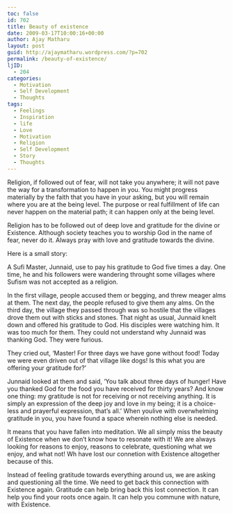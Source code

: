 ```yaml
---
toc: false
id: 702
title: Beauty of existence
date: 2009-03-17T10:00:16+00:00
author: Ajay Matharu
layout: post
guid: http://ajaymatharu.wordpress.com/?p=702
permalink: /beauty-of-existence/
ljID:
  - 204
categories:
  - Motivation
  - Self Development
  - Thoughts
tags:
  - Feelings
  - Inspiration
  - life
  - Love
  - Motivation
  - Religion
  - Self Development
  - Story
  - Thoughts
---
```

Religion, if followed out of fear, will not take you anywhere; it will not pave the way for a transformation to happen in you. You might progress materially by the faith that you have in your asking, but you will remain where you are at the being level. The purpose or real fulfillment of life can never happen on the material path; it can happen only at the being level.

Religion has to be followed out of deep love and gratitude for the divine or Existence. Although society teaches you to worship God in the name of fear, never do it. Always pray with love and gratitude towards the divine.

Here is a small story:

A Sufi Master, Junnaid, use to pay his gratitude to God five times a day. One time, he and his followers were wandering throught some villages where Sufism was not accepted as a religion.

In the first village, people accused them or begging, and threw meager alms at them. The next day, the people refused to give them any alms. On the third day, the village they passed through was so hostile that the villages drove them out with sticks and stones. That night as usual, Junnaid knelt down and offered his gratitude to God. His disciples were watching him. It was too much for them. They could not understand why Junnaid was thanking God. They were furious.

They cried out, &#8216;Master! For three days we have gone without food! Today we were even driven out of that village like dogs! Is this what you are offering your gratitude for?&#8217;

Junnaid looked at them and said, &#8216;You talk about three days of hunger! Have you thanked God for the food you have received for thirty years? And know one thing: my gratitude is not for receiving or not receiving anything. It is simply an expression of the deep joy and love in my being; it is a choice-less and prayerful expression, that&#8217;s all.&#8217; When youlive with overwhelming gratitude in you, you have found a space wherein nothing else is needed.

It means that you have fallen into meditation. We all simply miss the beauty of Existence when we don&#8217;t know how to resonate with it! We are always looking for reasons to enjoy, reasons to celebrate, questioning what we enjoy, and what not! Wh have lost our connetion with Existence altogether because of this.

Instead of feeling gratitude towards everything around us, we are asking and questioning all the time. We need to get back this connection with Existence again. Gratitude can help bring back this lost connection. It can help you find your roots once again. It can help you commune with nature, with Existence.
